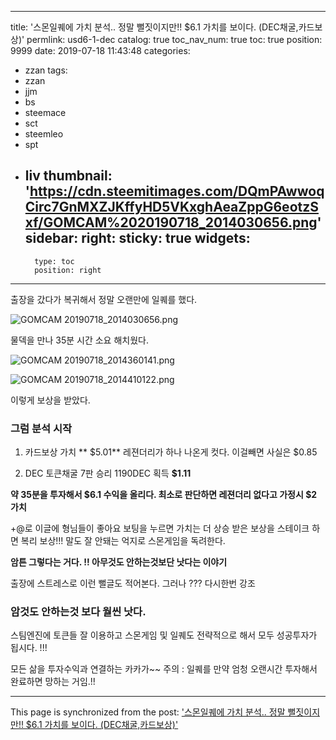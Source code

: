 
---
title: '스몬일퀘에 가치 분석.. 정말 뻘짓이지만!!    $6.1 가치를 보이다. (DEC채굴,카드보상)'
permlink: usd6-1-dec
catalog: true
toc_nav_num: true
toc: true
position: 9999
date: 2019-07-18 11:43:48
categories:
- zzan
tags:
- zzan
- jjm
- bs
- steemace
- sct
- steemleo
- spt
- liv
thumbnail: 'https://cdn.steemitimages.com/DQmPAwwoqCirc7GnMXZJKffyHD5VKxghAeaZppG6eotzSxf/GOMCAM%2020190718_2014030656.png'
sidebar:
    right:
        sticky: true
widgets:
    -
        type: toc
        position: right
---


출장을 갔다가  복귀해서 정말 오랜만에 일퀘를 했다.

![GOMCAM 20190718_2014030656.png](https://cdn.steemitimages.com/DQmPAwwoqCirc7GnMXZJKffyHD5VKxghAeaZppG6eotzSxf/GOMCAM%2020190718_2014030656.png)

물덱을 만나 35분 시간 소요 해치웠다. 

![GOMCAM 20190718_2014360141.png](https://cdn.steemitimages.com/DQmeWmbzz4VDoNk1gh6ymdcbN3Fbc7hBmwtFtS37bt3cYdL/GOMCAM%2020190718_2014360141.png)

![GOMCAM 20190718_2014410122.png](https://cdn.steemitimages.com/DQmYSePFXpxcWbKnCQsjdb4zZfYALqMEsMWrroygXwtCuYb/GOMCAM%2020190718_2014410122.png)

이렇게 보상을 받았다. 

### 그럼 분석 시작

1. 카드보상 가치 ** $5.01**
    레젼더리가 하나 나온게 컷다.  이걸빼면 사실은 $0.85

2. DEC 토큰채굴  7판 승리 1190DEC 획득 **$1.11**

**약 35분을 투자해서 $6.1 수익을 올리다. 
최소로 판단하면 레젼더리 없다고 가정시 $2 가치**

+@로 이글에 형님들이 좋아요 보팅을 누르면 가치는 더 상승
받은 보상을 스테이크 하면 복리 보상!!!
말도 잘 안돼는 억지로 스몬게임을 독려한다. 

**암튼 그렇다는 거다. !!  아무것도 안하는것보단 낫다는 이야기**

출장에 스트레스로 이런 뻘글도 적어본다. 
그러나 ??? 다시한번 강조

### 암것도 안하는것 보다 월씬 낫다. 

스팀엔진에 토큰들 잘 이용하고
스몬게임 및 일퀘도 전략적으로 해서 
모두 성공투자가 됩시다. !!!

모든 삶을 투자수익과 연결하는 카카가~~
주의 : 일퀘를 만약 엄청 오랜시간 투자해서 완료하면  망하는 거임.!!

- - -

This page is synchronized from the post: ['스몬일퀘에 가치 분석.. 정말 뻘짓이지만!!    $6.1 가치를 보이다. (DEC채굴,카드보상)'](https://steemit.com/@kibumh/usd6-1-dec)
